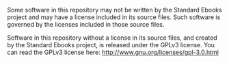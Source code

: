 Some software in this repository may not be written by the Standard Ebooks project and may have a license included in its source files.  Such software is governed by the licenses included in those source files.

Software in this repository without a license in its source files, and created by the Standard Ebooks project, is released under the GPLv3 license.  You can read the GPLv3 license here: http://www.gnu.org/licenses/gpl-3.0.html
